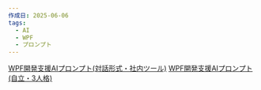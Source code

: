 ```yaml
---
作成日: 2025-06-06
tags:
  - AI
  - WPF
  - プロンプト
---
```

[WPF開発支援AIプロンプト(対話形式・社内ツール)](WPF開発支援AIプロンプト(対話形式・社内ツール).md)
[WPF開発支援AIプロンプト(自立・3人格)](WPF開発支援AIプロンプト(自立・3人格).md)
